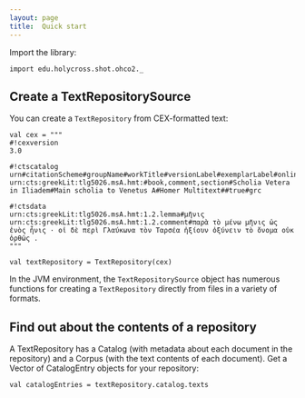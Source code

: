 ```yaml
---
layout: page
title:  Quick start
---
```



Import the library:


```tut:silent
import edu.holycross.shot.ohco2._
```


## Create a TextRepositorySource

You can create a `TextRepository` from CEX-formatted text:


```tut:silent
val cex = """
#!cexversion
3.0

#!ctscatalog
urn#citationScheme#groupName#workTitle#versionLabel#exemplarLabel#online#lang
urn:cts:greekLit:tlg5026.msA.hmt:#book,comment,section#Scholia Vetera in Iliadem#Main scholia to Venetus A#Homer Multitext##true#grc

#!ctsdata
urn:cts:greekLit:tlg5026.msA.hmt:1.2.lemma#μῆνις
urn:cts:greekLit:tlg5026.msA.hmt:1.2.comment#παρὰ τὸ μένω μῆνις ὡς ἐνὸς ἦνις · οἱ δὲ περὶ Γλαύκωνα τὸν Ταρσέα ἠξίουν ὀξύνειν τὸ ὄνομα οὐκ ὀρθῶς .
"""

val textRepository = TextRepository(cex)
```

In the JVM environment, the `TextRepositorySource` object has numerous functions for creating a `TextRepository` directly from files in a variety of formats.

## Find out about the contents of a repository

A TextRepository has a Catalog (with metadata about each document in the repository) and a Corpus (with the text contents of each document).  Get a Vector of CatalogEntry objects for your repository:

```tut:silent
val catalogEntries = textRepository.catalog.texts
```
